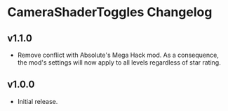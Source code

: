 # CameraShaderToggles Changelog
## v1.1.0
- Remove conflict with Absolute's Mega Hack mod. As a consequence, the mod's settings will now apply to all levels regardless of star rating.
## v1.0.0
- Initial release.